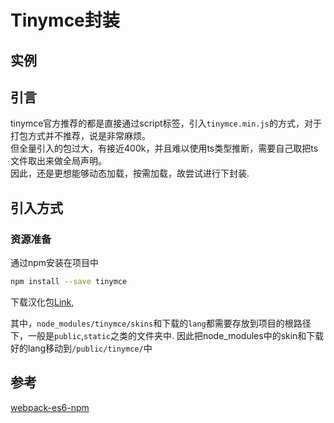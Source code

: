 # Tinymce封装

## 实例

<Richtext-TinymceEditor></Richtext-TinymceEditor>

## 引言

tinymce官方推荐的都是直接通过script标签，引入`tinymce.min.js`的方式，对于打包方式并不推荐，说是非常麻烦。  
但全量引入的包过大，有接近400k，并且难以使用ts类型推断，需要自己取把ts文件取出来做全局声明。  
因此，还是更想能够动态加载，按需加载，故尝试进行下封装.
## 引入方式

### 资源准备

通过npm安装在项目中
```sh
npm install --save tinymce
```
下载汉化包[Link](https://www.tiny.cloud/get-tiny/language-packages/),

其中，`node_modules/tinymce/skins`和下载的`lang`都需要存放到项目的根路径下，一般是`public`,`static`之类的文件夹中.
因此把node_modules中的skin和下载好的lang移动到`/public/tinymce/`中


## 参考

[webpack-es6-npm](https://www.tiny.cloud/docs/tinymce/6/webpack-es6-npm/)